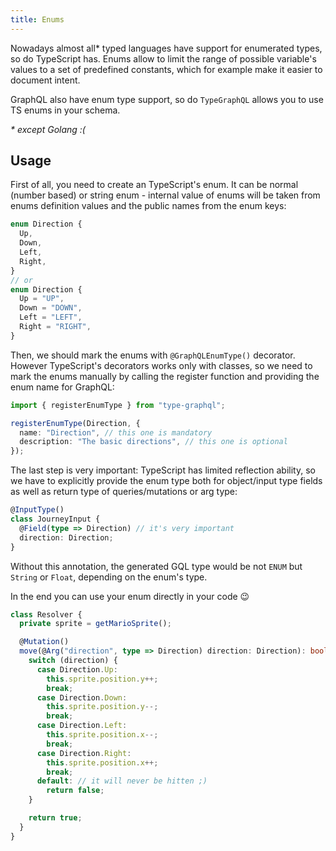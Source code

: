 ```yaml
---
title: Enums
---
```


Nowadays almost all* typed languages have support for enumerated types, so do TypeScript has.
Enums allow to limit the range of possible variable's values to a set of predefined constants, which for example make it easier to document intent.

GraphQL also have enum type support, so do `TypeGraphQL` allows you to use TS enums in your schema.

_* except Golang :(_

## Usage
First of all, you need to create an TypeScript's enum.
It can be normal (number based) or string enum - internal value of enums will be taken from enums definition values and the public names from the enum keys:
```ts
enum Direction {
  Up,
  Down,
  Left,
  Right,
}
// or
enum Direction {
  Up = "UP",
  Down = "DOWN",
  Left = "LEFT",
  Right = "RIGHT",
}
```
Then, we should mark the enums with `@GraphQLEnumType()` decorator. However TypeScript's decorators works only with classes, so we need to mark the enums manually by calling the register function and providing the enum name for GraphQL:
```ts
import { registerEnumType } from "type-graphql";

registerEnumType(Direction, {
  name: "Direction", // this one is mandatory
  description: "The basic directions", // this one is optional
});
```

The last step is very important: TypeScript has limited reflection ability, so we have to explicitly provide the enum type both for object/input type fields as well as return type of queries/mutations or arg type:
```ts
@InputType()
class JourneyInput {
  @Field(type => Direction) // it's very important
  direction: Direction;
}
```
Without this annotation, the generated GQL type would be not `ENUM` but `String` or `Float`, depending on the enum's type.

In the end you can use your enum directly in your code 😉
```ts
class Resolver {
  private sprite = getMarioSprite();

  @Mutation()
  move(@Arg("direction", type => Direction) direction: Direction): boolean {
    switch (direction) {
      case Direction.Up:
        this.sprite.position.y++;
        break;
      case Direction.Down:
        this.sprite.position.y--;
        break;
      case Direction.Left:
        this.sprite.position.x--;
        break;
      case Direction.Right:
        this.sprite.position.x++;
        break;
      default: // it will never be hitten ;)
        return false;
    }

    return true;
  }
}
```
